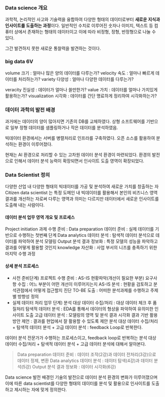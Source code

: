 <h3 id="data-science-개요">Data science 개요</h3>
<p>과학적, 논리적인 사고와 기술력을 융합하여 다양한 형태의 데이터로부터 <strong>새로운 지식과 인사이트를 도출하는 과정</strong>이다. 일반적인 수치로 이루어진 숫자나 이미지, 텍스트 등 컴퓨터 상에서 존재하는 형태의 데이터이고 이에 따라 비정형, 정형, 반정형으로 나눌 수 있다. </p>
<p>그간 발견하지 못한 새로운 통찰력을 발견하는 것이다. </p>
<h3 id="big-data-6v">big data 6V</h3>
<p>volume 크기 : 얼마나 많은 양의 데이터를 다루는가?
velocity 속도 : 얼마나 빠르게 데이터를 처리하는가?
variety 다양성 : 얼마나 다양한 데이터를 다루는가? </p>
<p>veracity 진실성 : 데이터가 얼마나 쓸만한가?
value 가치 : 데이터를 얼마나 가치있게 활용하는가?
visualization 시각화 : 데이터를 간단 명료하게 정리하여 시각화하는가?</p>
<h3 id="데이터-과학의-발전-배경">데이터 과학의 발전 배경</h3>
<p>과거에는 데이터의 양이 많아지면 기존의 DB를 교체하였다. 상형 소프트웨어를 기반으로 일부 정형 데이터를 샘플링하거나 작은 데이터를 분석하였음.</p>
<p>빅데이터 환경에서는 서버를 병렬처리로 인프라를 구축하였다. 오픈 소스를 활용하여 분석하는 환경이 이루어졌다. </p>
<p>현재는 AI 환경으로 처리할 수 있는 고차원 데이터 분석 환경이 마련되었다. 환경의 발전으로 인해서 데이터 분석 능력이 확장되면서 인사이트 도출 영역이 확장되었다. </p>
<h3 id="data-scientist-정의">Data Scientist 정의</h3>
<p>다양한 산업 내 다양한 형태의 빅데이터를 가공 및 분석하여 새로운 가치를 창출하는 자
Citizen data scientist 는 특정 도메인 내 빅데이터를 활용해서 본인의 비즈니스 영역 결과를 개선하는 자로써 다루는 영역과 의미는 다르지만 데이터에서 새로운 인사이트를 도출해 내는 사람이다. </p>
<h4 id="데이터-분석-업무-영역-개요-및-프로세스">데이터 분석 업무 영역 개요 및 프로세스</h4>
<p>Project initiation 과제 수행 준비 : 
Data preparation 데이터 준비 : 실제 데이터를 기반으로 수행하는 첫번째 단계
Data analytics 데이터 분석 : 탐색적 데이터 분석으로 데이터를 파악하여 분석 모델링
Output 분석 결과 정보화 : 특정 모델의 성능을 파악하고 결과를 어떻게 활용할 것인지
knowledge 자산화 : 사업 부서의 니즈를 충족하기 위한 마지막 수행 과정</p>
<h4 id="상세-분석-프로세스">상세 분석 프로세스</h4>
<ul>
<li>사전 준비단계)
프로젝트 수행 준비 : AS-IS 현황파악(개선이 필요한 부분)
요구사항 수집 : 어느 부분이 어떤 개선이 이루어지는지
AS-IS 분석 : 현황을 검토하고 분석관점에서 어떻게 접근할지 진단
TO-BE 도출 : 어떠한 분석과제를 수행하고 주제별 방향성 정의</li>
<li>실제 데이터 처리 업무 단계)
분석 대상 데이터 수집/처리 : 대상 데이터 체크 후 품질처리
탐색적 데이터 분석 : EDA를 통해서 데이터의 형상을 파악하여 유의미한 인사이트 도출
고급 데이터 분석 : 모델링의 영역 및 분석 결과 시각화
결과 기반 활용 방안 제언 : 결과를 현업에서 잘 활용할 수 있도록 제안
분석 대상 데이터 수집/처리 + 탐색적 데이터 분석 + 고급 데이터 분석 : feedback Loop로 반복한다. </li>
</ul>
<p>데이터 분석 전문가가 수행하는 프로세스이고, feedback loop로 반복하는 분석 대상 데이터 수집/처리 + 탐색적 데이터 분석 + 고급 데이터 분석에 대해서 알아본다. </p>
<blockquote>
<p>Data preparation 데이터 준비 : 데이터 조작(2강)과 데이터 전처리(3강)으로 데이터 정제, 변환
Data analytics 데이터 분석 : 데이터 탐색(4강)과 데이터 분석(5강)
Output 분석 결과 정보화 : 데이터 시각화(6강)</p>
</blockquote>
<p>Data science 발전 배경인 기술의 발전으로 데이터 분석 환경의 변화가 이루어졌으며 이에 따른 data scientist를 다양한 형태의 데이터를 분석 및 활용으로 인사이트를 도출하고 제시하는 자에 맞게 정의한다.</p>